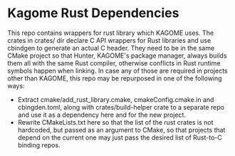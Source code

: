 # Kagome Rust Dependencies
This repo contains wrappers for rust library which KAGOME uses. 
The crates in crates/ dir declare C API wrappers for Rust libraries and use cbindgen to generate an actual C header.
They need to be in the same CMake project so that Hunter, KAGOME's package manager, always builds them all with the same Rust compiler, otherwise conflicts in Rust runtime symbols happen when linking.
In case any of those are required in projects other than KAGOME, this repo may be repurposed in one of the following ways:
 - Extract cmake/add_rust_library.cmake, cmakeConfig.cmake.in and cbingden.toml, along with crates/build-helper crate to a separate repo and use it as a dependency here and for the new project.
 - Rewrite CMakeLists.txt here so that the list of the rust crates is not hardcoded, but passed as an argument to CMake, so that projects that depend on the current one may just pass the desired list of Rust-to-C binding repos.
